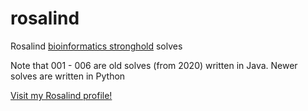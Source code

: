 # rosalind
Rosalind [bioinformatics stronghold](http://rosalind.info/problems/list-view/) solves

Note that 001 - 006 are old solves (from 2020) written in Java. Newer solves are written in Python

[Visit my Rosalind profile!](https://rosalind.info/users/nsunkad/)